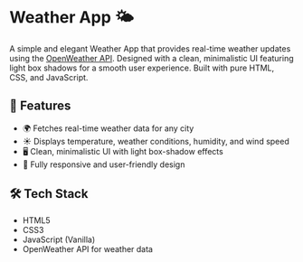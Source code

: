 # Weather App 🌤️

A simple and elegant Weather App that provides real-time weather updates using the [OpenWeather API](https://openweathermap.org/api). Designed with a clean, minimalistic UI featuring light box shadows for a smooth user experience. Built with pure HTML, CSS, and JavaScript.

## 🚀 Features

- 🌍 Fetches real-time weather data for any city
- ☀️ Displays temperature, weather conditions, humidity, and wind speed
- 🖥️ Clean, minimalistic UI with light box-shadow effects
- 📱 Fully responsive and user-friendly design

## 🛠️ Tech Stack

- HTML5
- CSS3
- JavaScript (Vanilla)
- OpenWeather API for weather data
